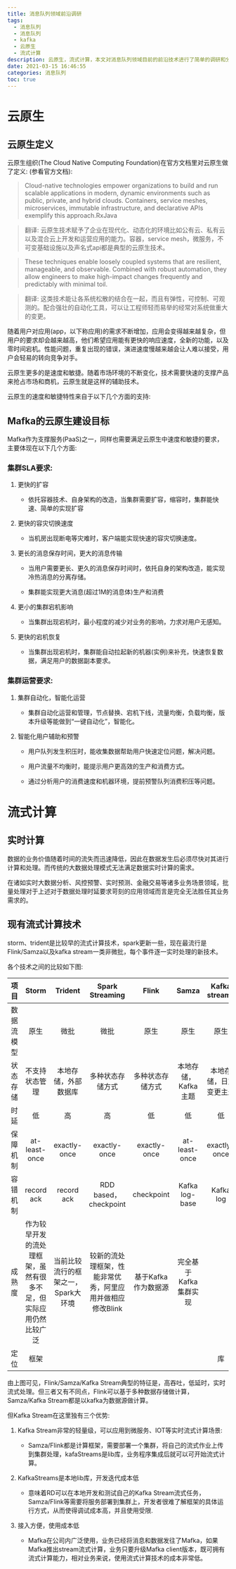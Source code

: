 ```yaml
---
title: 消息队列领域前沿调研
tags:
  - 消息队列
  - 消息队列
  - kafka
  - 云原生
  - 流式计算
description: 云原生，流式计算，本文对消息队列领域目前的前沿技术进行了简单的调研和分析。            
date: 2021-03-15 16:46:55
categories: 消息队列
toc: true
---
```

<!-- more -->
# [](#云原生 "云原生")云原生

## [](#云原生定义 "云原生定义")云原生定义

云原生组织(The Cloud Native Computing Foundation)在官方文档里对云原生做了定义: (参看官方文档):

> Cloud-native technologies empower organizations to build and run scalable applications in modern, dynamic environments such as public, private, and hybrid clouds. Containers, service meshes, microservices, immutable infrastructure, and declarative APIs exemplify this approach.RxJava

> 翻译: 云原生技术赋予了企业在现代化、动态化的环境比如公有云、私有云以及混合云上开发和运营应用的能力。容器，service mesh，微服务，不可变基础设施以及声名式api都是典型的云原生技术。

> These techniques enable loosely coupled systems that are resilient, manageable, and observable. Combined with robust automation, they allow engineers to make high-impact changes frequently and predictably with minimal toil.

> 翻译: 这类技术能让各系统松散的结合在一起，而且有弹性，可控制、可观测的。配合强壮的自动化工具，可以让工程师轻而易举的经常对系统做重大的变更。

随着用户对应用(app，以下称应用)的需求不断增加，应用会变得越来越复杂，但用户的要求却会越来越高，他们希望应用能有更快的响应速度，全新的功能，以及零时间宕机。性能问题，重复出现的错误，演进速度慢越来越会让人难以接受，用户会轻易的转向竞争对手。

云原生更多的是速度和敏捷。随着市场环境的不断变化，技术需要快速的支撑产品来抢占市场和商机，云原生就是这样的辅助技术。

云原生的速度和敏捷特性来自于以下几个方面的支持:

## [](#Mafka的云原生建设目标 "Mafka的云原生建设目标")Mafka的云原生建设目标

Mafka作为支撑服务(PaaS)之一，同样也需要满足云原生中速度和敏捷的要求，主要体现在以下几个方面:

### [](#集群SLA要求 "集群SLA要求:")集群SLA要求:

1.  更快的扩容
    
    *   依托容器技术、自身架构的改造，当集群需要扩容，缩容时，集群能快速、简单的实现扩容
2.  更快的容灾切换速度
    
    *   当机房出现断电等灾难时，客户端能实现快速的容灾切换速度。
3.  更长的消息保存时间，更大的消息传输
    
    *   当用户需要更长、更久的消息保存时间时，依托自身的架构改造，能实现冷热消息的分离存储。
        
    *   集群能实现更大消息(超过1M的消息体)生产和消费
        
4.  更小的集群宕机影响
    
    *   当集群出现宕机时，最小程度的减少对业务的影响，力求对用户无感知。
5.  更快的宕机恢复
    
    *   当集群出现宕机时，集群能自动拉起新的机器(实例)来补充，快速恢复数据，满足用户的数据副本要求。

### [](#集群运营要求 "集群运营要求:")集群运营要求:

1.  集群自动化，智能化运营
    
    *   集群自动化运营和管理，节点替换、宕机下线，流量均衡，负载均衡，版本升级等能做到“一键自动化”，智能化。
2.  智能化用户辅助和预警
    
    *   用户队列发生积压时，能收集数据帮助用户快速定位问题，解决问题。
        
    *   用户流量不均衡时，能提示用户更高效的生产和消费方式。
        
    *   通过分析用户的消费速度和机器环境，提前预警队列消费积压等问题。
        

# [](#流式计算 "流式计算")流式计算

## [](#实时计算 "实时计算")实时计算

数据的业务价值随着时间的流失而迅速降低，因此在数据发生后必须尽快对其进行计算和处理。而传统的大数据处理模式无法满足数据实时计算的需求。

在诸如实时大数据分析、风控预警、实时预测、金融交易等诸多业务场景领域，批量处理对于上述对于数据处理时延要求苛刻的应用领域而言是完全无法胜任其业务需求的。

## [](#现有流式计算技术 "现有流式计算技术")现有流式计算技术

storm、trident是比较早的流式计算技术，spark更新一些，现在最流行是Flink/Samza以及kafka stream一类非微批，每个事件逐一实时处理的新技术。

各个技术之间的比较如下图:

 |  项目 |  Storm |  Trident |  Spark Streaming |  Flink |  Samza |  Kafka streams |  
 | :------: | :------: | :------: | :------: | :------: | :------: | :------: |
 |  数据流模型 |  原生 |  微批 |  微批 |  原生 |  原生 |  原生 |  
 |  状态存储 |  不支持状态管理 |  本地存储，外部数据库 |  多种状态存储方式 |  多种状态存储方式 |  本地存储，Kafka主题 |  本地存储，日志变更主题 |  
 |  时延 |  低 |  高 |  高 |  低 |  低 |  低 |  吞吐量 |  低 |  高 |  高 |  高 |  高 |  高 |  
 |  保障机制 |  at-least-once |  exactly-once |  exactly-once |  exactly-once |  at-least-once |  exactly-once |  
 |  容错机制 |  record ack |  record ack |  RDD based，checkpoint |  checkpoint |  Kafka log-base |  Kafka log |  
 |  成熟度 |  作为较早开发的流处理框架，虽然有很多不足，但实际应用仍然比较广泛 |  当前比较流行的框架之一，Spark大环境 |  较新的流处理框架，性能非常优秀，阿里应用并做相应修改Blink |  基于Kafka作为数据源 |  完全基于Kafka集群实现 |  
 |  定位 |  框架 |||||  库 |  

由上图可见，Flink/Samza/Kafka Stream典型的特征是，高吞吐，低延时，实时流式处理。但三者又有不同点，Flink可以基于多种数据存储做计算，Samza/Kafka Stream都是以kafka为数据源做计算。

但Kafka Stream在这里独有三个优势:

1.  Kafka Stream非常的轻量级，可以应用到微服务、IOT等实时流式计算场景:
    
    *   Samza/Flink都是计算框架，需要部署一个集群，将自己的流式作业上传到集群处理，kafaStreams是lib库，业务程序集成后就可以可开始流式计算。
2.  KafkaStreams是本地lib库，开发迭代成本低
    
    *   意味着RD可以在本地开发和测试自己的Kafka Stream流式任务，Samza/Flink等需要将服务部署到集群上，开发者很难了解框架的具体运行方式，从而使得调试成本高，并且使用受限.
3.  接入方便，使用成本低
    
    *   Mafka在公司内广泛使用，业务已经将消息和数据发往了Mafka，如果Mafka推出stream流式计算，业务只要升级Mafka client版本，既可拥有流式计算能力，相对业务来说，使用流式计算技术的成本非常低。
